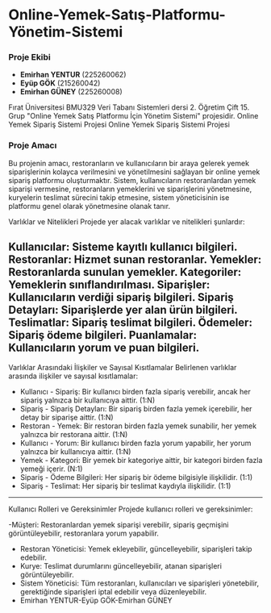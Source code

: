 # Online-Yemek-Satış-Platformu-Yönetim-Sistemi
### Proje Ekibi

- **Emirhan YENTUR** (225260062)
- **Eyüp GÖK** (215260042)
- **Emirhan GÜNEY** (225260008)
  
Fırat Üniversitesi BMU329 Veri Tabanı Sistemleri dersi 2. Öğretim Çift 15. Grup "Online Yemek Satış Platformu İçin Yönetim Sistemi" projesidir. Online Yemek Sipariş Sistemi Projesi
Online Yemek Sipariş Sistemi Projesi

### Proje Amacı
Bu projenin amacı, restoranların ve kullanıcıların bir araya gelerek yemek siparişlerinin kolayca verilmesini ve yönetilmesini sağlayan bir online yemek sipariş platformu oluşturmaktır. Sistem, kullanıcıların restoranlardan yemek siparişi vermesine, restoranların yemeklerini ve siparişlerini yönetmesine, kuryelerin teslimat sürecini takip etmesine, sistem yöneticisinin ise platformu genel olarak yönetmesine olanak tanır.

Varlıklar ve Nitelikleri
Projede yer alacak varlıklar ve nitelikleri şunlardır:

Kullanıcılar: Sisteme kayıtlı kullanıcı bilgileri.
Restoranlar: Hizmet sunan restoranlar.
Yemekler: Restoranlarda sunulan yemekler.
Kategoriler: Yemeklerin sınıflandırılması.
Siparişler: Kullanıcıların verdiği sipariş bilgileri.
Sipariş Detayları: Siparişlerde yer alan ürün bilgileri.
Teslimatlar: Sipariş teslimat bilgileri.
Ödemeler: Sipariş ödeme bilgileri.
Puanlamalar: Kullanıcıların yorum ve puan bilgileri.
---
Varlıklar Arasındaki İlişkiler ve Sayısal Kısıtlamalar
Belirlenen varlıklar arasında ilişkiler ve sayısal kısıtlamalar:

- Kullanıcı - Sipariş: Bir kullanıcı birden fazla sipariş verebilir, ancak her sipariş yalnızca bir kullanıcıya aittir. (1:N)
- Sipariş - Sipariş Detayları: Bir sipariş birden fazla yemek içerebilir, her detay bir siparişe aittir. (1:N)
- Restoran - Yemek: Bir restoran birden fazla yemek sunabilir, her yemek yalnızca bir restorana aittir. (1:N)
- Kullanıcı - Yorum: Bir kullanıcı birden fazla yorum yapabilir, her yorum yalnızca bir kullanıcıya aittir. (1:N)
- Yemek - Kategori: Bir yemek bir kategoriye aittir, bir kategori birden fazla yemeği içerir. (N:1)
- Sipariş - Ödeme Bilgileri: Her sipariş bir ödeme bilgisiyle ilişkilidir. (1:1)
- Sipariş - Teslimat: Her sipariş bir teslimat kaydıyla ilişkilidir. (1:1)

---

Kullanıcı Rolleri ve Gereksinimler Projede kullanıcı rolleri ve gereksinimler:

-Müşteri: Restoranlardan yemek siparişi verebilir, sipariş geçmişini görüntüleyebilir, restoranlara yorum yapabilir.
- Restoran Yöneticisi: Yemek ekleyebilir, güncelleyebilir, siparişleri takip edebilir.
- Kurye: Teslimat durumlarını güncelleyebilir, atanan siparişleri görüntüleyebilir.
- Sistem Yöneticisi: Tüm restoranları, kullanıcıları ve siparişleri yönetebilir, gerektiğinde siparişleri iptal edebilir veya düzenleyebilir.
- Emirhan YENTUR-Eyüp GÖK-Emirhan GÜNEY
